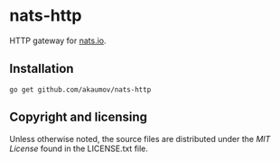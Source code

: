# nats-http
HTTP gateway for [nats.io](http://nats.io/).

## Installation

    go get github.com/akaumov/nats-http

## Copyright and licensing

Unless otherwise noted, the source files are distributed under the *MIT License*
found in the LICENSE.txt file.

[nats.io]: http://nats.io
